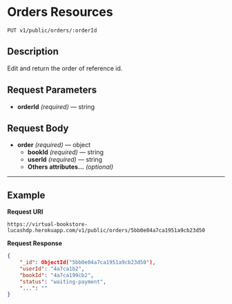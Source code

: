 # Orders Resources

    PUT v1/public/orders/:orderId

## Description
Edit and return the order of reference id.

## Request Parameters

- **orderId** _(required)_ — string

## Request Body

- **order** _(required)_ — object
    - **bookId** _(required)_ — string
    - **userId** _(required)_ — string
    - **Others attributes...** _(optional)_

***

## Example
**Request URI**

    https://virtual-bookstore-lucashdp.herokuapp.com/v1/public/orders/5bb0e04a7ca1951a9cb23d50

**Request Response**
``` json
{
    "_id": ObjectId("5bb0e04a7ca1951a9cb23d50"),
    "userId": "4a7ca1b2",
    "bookId": "4a7ca199cb2",
    "status": "waiting-payment",
    "...": ""
}
```